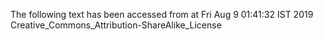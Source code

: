 The following text has been accessed from at Fri Aug 9 01:41:32 IST 2019
Creative_Commons_Attribution-ShareAlike_License
